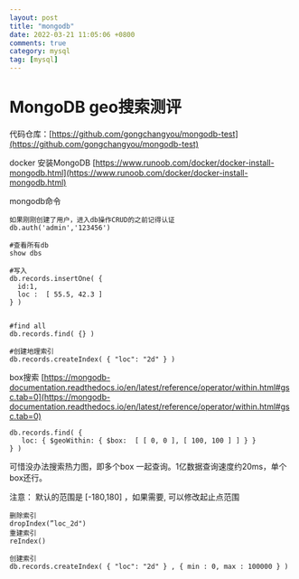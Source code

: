 ```yaml
---
layout: post
title: "mongodb"
date: 2022-03-21 11:05:06 +0800
comments: true
category: mysql
tag: [mysql]
---
```


#  MongoDB geo搜索测评

代码仓库：[https://github.com/gongchangyou/mongodb-test](https://github.com/gongchangyou/mongodb-test)



docker 安装MongoDB [https://www.runoob.com/docker/docker-install-mongodb.html](https://www.runoob.com/docker/docker-install-mongodb.html)

mongodb命令

```
如果刚刚创建了用户，进入db操作CRUD的之前记得认证
db.auth('admin','123456')

#查看所有db
show dbs

#写入
db.records.insertOne( {
  id:1,
  loc :  [ 55.5, 42.3 ]
} )


#find all
db.records.find( {} )

#创建地理索引
db.records.createIndex( { "loc": "2d" } )

```



box搜索 [https://mongodb-documentation.readthedocs.io/en/latest/reference/operator/within.html#gsc.tab=0](https://mongodb-documentation.readthedocs.io/en/latest/reference/operator/within.html#gsc.tab=0)

```
db.records.find( {
   loc: { $geoWithin: { $box:  [ [ 0, 0 ], [ 100, 100 ] ] } }
} )
```

可惜没办法搜索热力图，即多个box 一起查询。1亿数据查询速度约20ms，单个box还行。



注意： 默认的范围是 [-180,180] ，如果需要, 可以修改起止点范围

```
删除索引
dropIndex(”loc_2d")
重建索引
reIndex()

创建索引
db.records.createIndex( { "loc": "2d" } , { min : 0, max : 100000 } )
```

